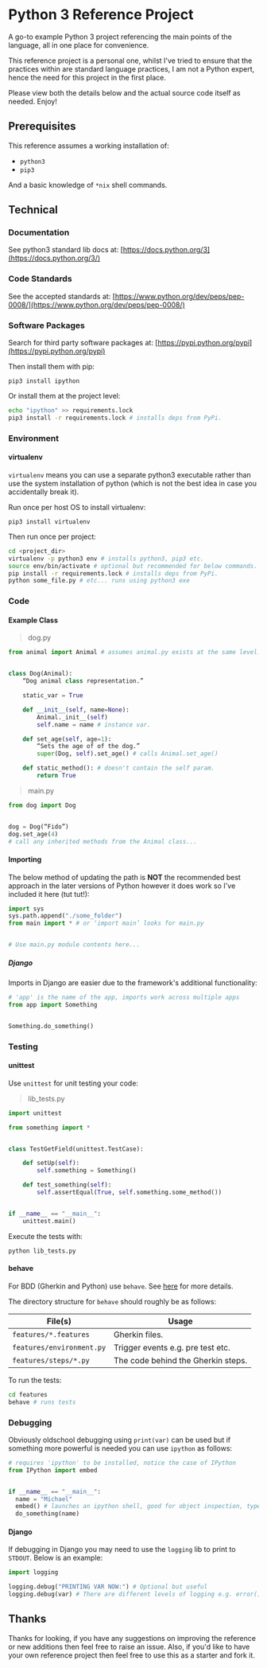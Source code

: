 # Python 3 Reference Project

A go-to example Python 3 project referencing the main points of the language, all in one place for convenience.

This reference project is a personal one, whilst I've tried to ensure that the practices within are standard language practices, I am not a Python expert, hence the need for this project in the first place.

Please view both the details below and the actual source code itself as needed. Enjoy!

## Prerequisites

This reference assumes a working installation of:

- `python3`
- `pip3`

And a basic knowledge of `*nix` shell commands.

## Technical

### Documentation

See python3 standard lib docs at:
[https://docs.python.org/3](https://docs.python.org/3/)

### Code Standards

See the accepted standards at:
[https://www.python.org/dev/peps/pep-0008/](https://www.python.org/dev/peps/pep-0008/)

### Software Packages

Search for third party software packages at:
[https://pypi.python.org/pypi](https://pypi.python.org/pypi)

Then install them with pip:

`pip3 install ipython`

Or install them at the project level:

```bash
echo "ipython" >> requirements.lock
pip3 install -r requirements.lock # installs deps from PyPi.
```

### Environment

#### virtualenv

`virtualenv` means you can use a separate python3 executable rather than use the system installation of python (which is not the best idea in case you accidentally break it).

Run once per host OS to install virtualenv:

`pip3 install virtualenv`

Then run once per project:

```bash
cd <project_dir>
virtualenv -p python3 env # installs python3, pip3 etc.
source env/bin/activate # optional but recommended for below commands.
pip install -r requirements.lock # installs deps from PyPi.
python some_file.py # etc... runs using python3 exe
```

### Code

#### Example Class

> dog.py

```python
from animal import Animal # assumes animal.py exists at the same level.


class Dog(Animal):
	“Dog animal class representation.”

	static_var = True

	def __init__(self, name=None):
		Animal._init__(self)
		self.name = name # instance var.

	def set_age(self, age=1):
		“Sets the age of of the dog.”
		super(Dog, self).set_age() # calls Animal.set_age()

	def static_method(): # doesn't contain the self param.
		return True
```

> main.py

```python
from dog import Dog


dog = Dog(“Fido”)
dog.set_age(4)
# call any inherited methods from the Animal class...
```

#### Importing

The below method of updating the path is **NOT** the recommended best approach in the later versions of Python however it does work so I've included it here (tut tut!):

```python
import sys
sys.path.append("./some_folder")
from main import * # or ‘import main’ looks for main.py


# Use main.py module contents here...
```

##### Django

Imports in Django are easier due to the framework's additional functionality:

```python
# 'app' is the name of the app, imports work across multiple apps
from app import Something


Something.do_something()
```

### Testing

#### unittest

Use `unittest` for unit testing your code:

> lib_tests.py

```python
import unittest

from something import *


class TestGetField(unittest.TestCase):

    def setUp(self):
        self.something = Something()

    def test_something(self):
        self.assertEqual(True, self.something.some_method())


if __name__ == "__main__":
    unittest.main()
```

Execute the tests with:

`python lib_tests.py`

#### behave

For BDD (Gherkin and Python) use `behave`. See [here](https://pythonhosted.org/behave/tutorial.html) for more details.

The directory structure for `behave` should roughly be as follows:

| File(s) 					| Usage		 									 |
| ------------------------- | ---------------------------------------------- |
| `features/*.features`		| Gherkin files. 							 	 |
| `features/environment.py`	| Trigger events e.g. pre test etc. 			 |
| `features/steps/*.py`		| The code behind the Gherkin steps. 			 |

To run the tests:

```bash
cd features
behave # runs tests
```

### Debugging

Obviously oldschool debugging using `print(var)` can be used but if something more powerful is needed you can use `ipython` as follows:

```python
# requires 'ipython' to be installed, notice the case of IPython
from IPython import embed


if __name__ == "__main__":
  name = "Michael"
  embed() # launches an ipython shell, good for object inspection, type 'exit' to continue running the program
  do_something(name)
```

#### Django

If debugging in Django you may need to use the `logging` lib to print to `STDOUT`. Below is an example:

```python
import logging

logging.debug("PRINTING VAR NOW:") # Optional but useful
logging.debug(var) # There are different levels of logging e.g. error() etc.
```

## Thanks

Thanks for looking, if you have any suggestions on improving the reference or new additions then feel free to raise an issue. Also, if you'd like to have your own reference project then feel free to use this as a starter and fork it.
